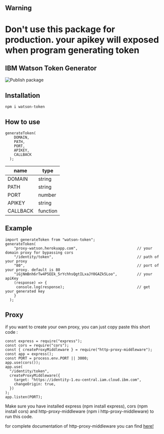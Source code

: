 ## Warning

# Don't use this package for production. your apikey will exposed when program generating token

## IBM Watson Token Generator

![Publish package](https://github.com/saifulriza/watson-token/workflows/Publish%20package/badge.svg?branch=main)

## Installation

```
npm i watson-token
```

## How to use

```
generateToken(
    DOMAIN,
    PATH,
    PORT,
    APIKEY,
    CALLBACK
  );
```

| name     | type     |
| -------- | -------- |
| DOMAIN   | string   |
| PATH     | string   |
| PORT     | number   |
| APIKEY   | string   |
| CALLBACK | function |

## Example

```
import generateToken from "watson-token";
generateToken(
    "proxy-watson.herokuapp.com",                           // your domain proxy for bypassing cors
    "/identity/token",                                      // path of your proxy
    "80",                                                   // port of your proxy. default is 80
    "iGjNmBnh6rTw4P5EEk_5rYchhsQgtILxaJY0GAZk5Loo",         // your apiKey
    (response) => {
     console.log(response);                                 // get your generated key
    }
  );
```

## Proxy

if you want to create your own proxy, you can just copy paste this short code :

```
const express = require("express");
const cors = require("cors");
const { createProxyMiddleware } = require("http-proxy-middleware");
const app = express();
const PORT = process.env.PORT || 3000;
app.use(cors());
app.use(
  "/identity/token",
  createProxyMiddleware({
    target: "https://identity-1.eu-central.iam.cloud.ibm.com",
    changeOrigin: true,
  })
);
app.listen(PORT);
```

Make sure you have installed express (npm install express), cors (npm install
cors) and http-proxy-middleware (npm i http-proxy-middleware) to run this code.

for complete documentation of http-proxy-middleware you can find
[here!](https://github.com/chimurai/http-proxy-middleware#readme)
